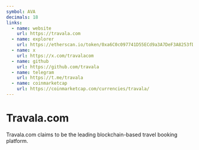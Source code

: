 ```yaml
---
symbol: AVA
decimals: 18
links:
  - name: website
    url: https://travala.com
  - name: explorer
    url: https://etherscan.io/token/0xa6C0c097741D55ECd9a3A7DeF3A8253fD022ceB9
  - name: x
    url: https://x.com/travalacom
  - name: github
    url: https://github.com/travala
  - name: telegram
    url: https://t.me/travala
  - name: coinmarketcap
    url: https://coinmarketcap.com/currencies/travala/
---
```


# Travala.com

Travala.com claims to be the leading blockchain-based travel booking platform.
